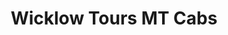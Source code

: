 ---
title: "Wicklow Tours MT Cabs"
address: "1 Quinnsborough Road, Bray, Co. Wicklow"
tel: "+353 (0)12 04 0444"
county: "Wicklow"
category: "Bus Services"
type: "Content"
lat: "53.19984436035156"
lng: "-6.1049699783325195"
---
